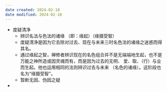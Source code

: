 ```yaml
---
date created: 2024-02-18
date modified: 2024-02-18
---
```

- 度疑清净
    - 辨识名法与色法的诸缘 （即：缘起）（缘摄受智）
    - 度疑清净是因为它去除对过去、现在与未来三时名色法的诸缘之迷惑而得其名。
    - 通过缘起之智，禅修者辨识现在的名色组合并不是无端端地生起，也不是万能之神所造或因灵魂而有，而是因为过去的无明、 爱、取、（行）与业而生起。他也运用相同的法则辨识过去与未来 （名色的诸缘）。这阶段也名为“缘摄受智”。
    - 暂断无因、伪因之疑
- 
